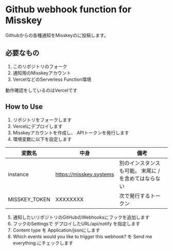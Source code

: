 # Github webhook function for Misskey

Githubからの各種通知をMisskeyのに投稿します。


## 必要なもの
1. このリポジトリのフォーク
2. 通知用のMisskeyアカウント
3. VercelなどのServerless Function環境

動作確認をしているのはVercelです

## How to Use
1. リポジトリをフォークします
2. Vercelにデプロイします
3. Misskeyアカウントを作成し、 APIトークンを発行します
4. 環境変数に以下を設定します

|変数名|中身|備考|
|----|----|----|
|instance|https://misskey.systems|別のインスタンスも可能。 末尾に / を含めてはならない|
|MISSKEY_TOKEN|XXXXXXXX|次で発行するトークン|


5. 通知したいリポジトリのGitHubのWebhooksにフックを追加します
6. フックのSettingsで デプロイしたURL/api/notify を指定します
7. Content type を Application/jsonにします
8. Which events would you like to trigger this webhook? を Send me everything.にチェックします
